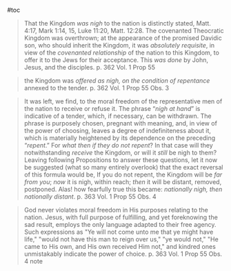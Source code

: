 #toc

>That the Kingdom *was nigh* to the nation is distinctly stated, Matt. 4:17, Mark 1:14, 15, Luke 11:20, Matt. 12:28. The covenanted Theocratic Kingdom was overthrown; at the appearance of the promised Davidic son, who should inherit the Kingdom, it was *absolutely requisite*, in view of the *covenanted relationship* of the nation to this Kingdom, to offer it to the Jews for their acceptance. This *was done* by John, Jesus, and the disciples.
>p. 362 Vol. 1 Prop 55

>the Kingdom was *offered as nigh, on the condition of repentance* annexed to the tender.
>p. 362 Vol. 1 Prop 55 Obs. 3

>It was left, we find, to the moral freedom of the representative men of the nation to receive or refuse it. The phrase “*nigh at hand*” is indicative of a tender, which, if necessary, can be withdrawn. The phrase is purposely chosen, pregnant with meaning, and, in view of the power of choosing, leaves a degree of indefiniteness about it, which is materially heightened by its dependence on the preceding “*repent*.” For *what then if they do not repent*? In that case will they notwithstanding *receive* the Kingdom, or will it *still* be nigh to them? Leaving following Propositions to answer these questions, let it now be suggested (what so many entirely overlook) that the exact reversal of this formula would be, If you do not repent, the Kingdom will be *far from you*; *now* it is nigh, within reach; *then* it will be distant, removed, postponed. Alas! how fearfully true this became: *nationally nigh, then nationally distant*.
>p. 363 Vol. 1 Prop 55 Obs. 4

>God never violates moral freedom in His purposes relating to the nation. Jesus, with full purpose of fulfilling, and yet foreknowing the sad result, employs the only language adapted to their free agency. Such expressions as "Ye will not come unto me that ye might have life," "would not have this man to reign over us," "ye would not," "He came to His own, and His own received Him not," and kindred ones unmistakably indicate the power of choice.
>p. 363 Vol. 1 Prop 55 Obs. 4 note



